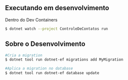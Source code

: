 ## Executando em desenvolvimento
Dentro do Dev Containers
```bash
$ dotnet watch --project ControleDeContatos run
```

## Sobre o Desenvolvimento
```bash
#Cria a migration
$ dotnet tool run dotnet-ef migrations add MyMigration

#Aplica a migration no database
$ dotnet tool run dotnet-ef database update
```